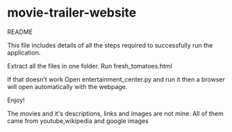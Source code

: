 # movie-trailer-website

README

This file includes details of all the steps required to successfully run the application.

Extract all the files in one folder.
Run fresh_tomatoes.html

If that doesn't work
Open entertainment_center.py and run it then a browser will open automatically with the webpage.

Enjoy!

The movies and it's descriptions, links and images are not mine. All of them came from youtube,wikipedia and google images
